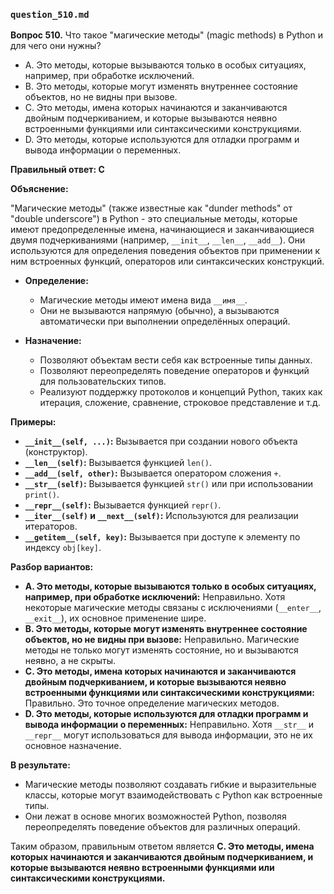 ### `question_510.md`

**Вопрос 510.** Что такое "магические методы" (magic methods) в Python и для чего они нужны?

-   A. Это методы, которые вызываются только в особых ситуациях, например, при обработке исключений.
-   B. Это методы, которые могут изменять внутреннее состояние объектов, но не видны при вызове.
-   C. Это методы, имена которых начинаются и заканчиваются двойным подчеркиванием, и которые вызываются неявно встроенными функциями или синтаксическими конструкциями.
-  D. Это методы, которые используются для отладки программ и вывода информации о переменных.

**Правильный ответ: C**

**Объяснение:**

"Магические методы" (также известные как "dunder methods" от "double underscore") в Python - это специальные методы, которые имеют предопределенные имена, начинающиеся и заканчивающиеся двумя подчеркиваниями (например, `__init__`, `__len__`, `__add__`). Они используются для определения поведения объектов при применении к ним встроенных функций, операторов или синтаксических конструкций.

*   **Определение:**
    *   Магические методы имеют имена вида `__имя__`.
    *   Они не вызываются напрямую (обычно), а вызываются автоматически при выполнении определённых операций.

*   **Назначение:**
    *   Позволяют объектам вести себя как встроенные типы данных.
    *   Позволяют переопределять поведение операторов и функций для пользовательских типов.
    *   Реализуют поддержку протоколов и концепций Python, таких как итерация, сложение, сравнение, строковое представление и т.д.

**Примеры:**

*   **`__init__(self, ...)`:** Вызывается при создании нового объекта (конструктор).
*   **`__len__(self)`:** Вызывается функцией `len()`.
*   **`__add__(self, other)`:** Вызывается оператором сложения `+`.
*   **`__str__(self)`:** Вызывается функцией `str()` или при использовании `print()`.
*   **`__repr__(self)`:** Вызывается функцией `repr()`.
*   **`__iter__(self)` и `__next__(self)`:** Используются для реализации итераторов.
*   **`__getitem__(self, key)`:** Вызывается при доступе к элементу по индексу `obj[key]`.

**Разбор вариантов:**
*   **A. Это методы, которые вызываются только в особых ситуациях, например, при обработке исключений:** Неправильно. Хотя некоторые магические методы связаны с исключениями (`__enter__`, `__exit__`), их основное применение шире.
*   **B. Это методы, которые могут изменять внутреннее состояние объектов, но не видны при вызове:** Неправильно. Магические методы не только могут изменять состояние, но и вызываются неявно, а не скрыты.
*   **C. Это методы, имена которых начинаются и заканчиваются двойным подчеркиванием, и которые вызываются неявно встроенными функциями или синтаксическими конструкциями:** Правильно. Это точное определение магических методов.
*   **D. Это методы, которые используются для отладки программ и вывода информации о переменных:** Неправильно. Хотя `__str__` и `__repr__` могут использоваться для вывода информации, это не их основное назначение.

**В результате:**
*   Магические методы позволяют создавать гибкие и выразительные классы, которые могут взаимодействовать с Python как встроенные типы.
*   Они лежат в основе многих возможностей Python, позволяя переопределять поведение объектов для различных операций.

Таким образом, правильным ответом является **C. Это методы, имена которых начинаются и заканчиваются двойным подчеркиванием, и которые вызываются неявно встроенными функциями или синтаксическими конструкциями.**
